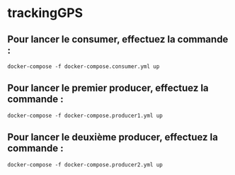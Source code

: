 # trackingGPS

## Pour lancer le consumer, effectuez la commande  : 
`docker-compose -f docker-compose.consumer.yml up`

## Pour lancer le premier producer, effectuez la commande : 
`docker-compose -f docker-compose.producer1.yml up`

## Pour lancer le deuxième producer, effectuez la commande : 
`docker-compose -f docker-compose.producer2.yml up`